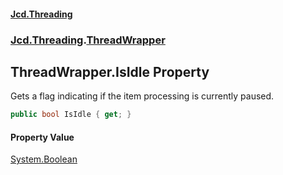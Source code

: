 #### [Jcd.Threading](index.md 'index')
### [Jcd.Threading](Jcd.Threading.md 'Jcd.Threading').[ThreadWrapper](ThreadWrapper.md 'Jcd.Threading.ThreadWrapper')

## ThreadWrapper.IsIdle Property

Gets a flag indicating if the item processing is currently paused.

```csharp
public bool IsIdle { get; }
```

#### Property Value
[System.Boolean](https://docs.microsoft.com/en-us/dotnet/api/System.Boolean 'System.Boolean')